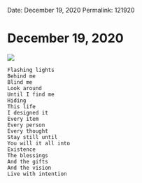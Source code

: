 
Date: December 19, 2020
Permalink: 121920

# December 19, 2020

![](https://images.unsplash.com/photo-1608370740104-056167d6087b?ixlib=rb-1.2.1&q=80&fm=jpg&crop=entropy&cs=tinysrgb&dl=strvnge-films-Xe_6JVvFSec-unsplash.jpg&w=1920)

	Flashing lights
	Behind me
	Blind me
	Look around
	Until I find me
	Hiding
	This life
	I designed it
	Every item
	Every person
	Every thought
	Stay still until
	You will it all into
	Existence
	The blessings
	And the gifts
	And the vision
	Live with intention
